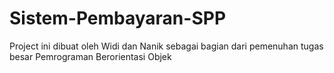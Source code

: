 # Sistem-Pembayaran-SPP
Project ini dibuat oleh Widi dan Nanik sebagai bagian dari pemenuhan tugas besar Pemrograman Berorientasi Objek
